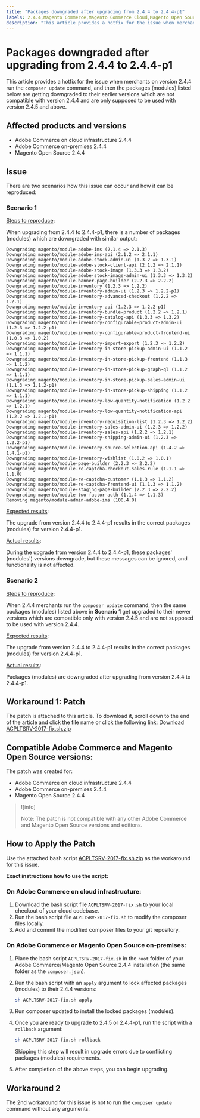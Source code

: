 ```yaml
---
title: "Packages downgraded after upgrading from 2.4.4 to 2.4.4-p1"
labels: 2.4.4,Magento Commerce,Magento Commerce Cloud,Magento Open Source,packages downgraded,upgrading,known issues,patches,troubleshooting,Adobe Commerce,cloud infrastructure,on-premises,composer update command,modules
description: "This article provides a hotfix for the issue when merchants on version 2.4.4 run the `composer update` command, and then the packages (modules) listed below are getting downgraded to their earlier versions which are not compatible with version 2.4.4 and are only supposed to be used with version 2.4.5 and above."
---
```


# Packages downgraded after upgrading from 2.4.4 to 2.4.4-p1

This article provides a hotfix for the issue when merchants on version 2.4.4 run the `composer update` command, and then the packages (modules) listed below are getting downgraded to their earlier versions which are not compatible with version 2.4.4 and are only supposed to be used with version 2.4.5 and above.

## Affected products and versions

* Adobe Commerce on cloud infrastructure 2.4.4
* Adobe Commerce on-premises 2.4.4
* Magento Open Source 2.4.4

## Issue

There are two scenarios how this issue can occur and how it can be reproduced:

### Scenario 1

<u>Steps to reproduce</u>:

When upgrading from 2.4.4 to 2.4.4-p1, there is a number of packages (modules) which are downgraded with similar output:

```text
Downgrading magento/module-adobe-ims (2.1.4 => 2.1.3)
Downgrading magento/module-adobe-ims-api (2.1.2 => 2.1.1)
Downgrading magento/module-adobe-stock-admin-ui (1.3.2 => 1.3.1)
Downgrading magento/module-adobe-stock-client-api (2.1.2 => 2.1.1)
Downgrading magento/module-adobe-stock-image (1.3.3 => 1.3.2)
Downgrading magento/module-adobe-stock-image-admin-ui (1.3.3 => 1.3.2)
Downgrading magento/module-banner-page-builder (2.2.3 => 2.2.2)
Downgrading magento/module-inventory (1.2.3 => 1.2.2)
Downgrading magento/module-inventory-admin-ui (1.2.3 => 1.2.2-p1)
Downgrading magento/module-inventory-advanced-checkout (1.2.2 => 1.2.1)
Downgrading magento/module-inventory-api (1.2.3 => 1.2.2-p1)
Downgrading magento/module-inventory-bundle-product (1.2.2 => 1.2.1)
Downgrading magento/module-inventory-catalog-api (1.3.3 => 1.3.2)
Downgrading magento/module-inventory-configurable-product-admin-ui (1.2.3 => 1.2.2-p1)
Downgrading magento/module-inventory-configurable-product-frontend-ui (1.0.3 => 1.0.2)
Downgrading magento/module-inventory-import-export (1.2.3 => 1.2.2)
Downgrading magento/module-inventory-in-store-pickup-admin-ui (1.1.2 => 1.1.1)
Downgrading magento/module-inventory-in-store-pickup-frontend (1.1.3 => 1.1.2)
Downgrading magento/module-inventory-in-store-pickup-graph-ql (1.1.2 => 1.1.1)
Downgrading magento/module-inventory-in-store-pickup-sales-admin-ui (1.1.3 => 1.1.2-p1)
Downgrading magento/module-inventory-in-store-pickup-shipping (1.1.2 => 1.1.1)
Downgrading magento/module-inventory-low-quantity-notification (1.2.2 => 1.2.1)
Downgrading magento/module-inventory-low-quantity-notification-api (1.2.2 => 1.2.1-p1)
Downgrading magento/module-inventory-requisition-list (1.2.3 => 1.2.2)
Downgrading magento/module-inventory-sales-admin-ui (1.2.3 => 1.2.2)
Downgrading magento/module-inventory-sales-api (1.2.2 => 1.2.1)
Downgrading magento/module-inventory-shipping-admin-ui (1.2.3 => 1.2.2-p1)
Downgrading magento/module-inventory-source-selection-api (1.4.2 => 1.4.1-p1)
Downgrading magento/module-inventory-wishlist (1.0.2 => 1.0.1)
Downgrading magento/module-page-builder (2.2.3 => 2.2.2)
Downgrading magento/module-re-captcha-checkout-sales-rule (1.1.1 => 1.1.0)
Downgrading magento/module-re-captcha-customer (1.1.3 => 1.1.2)
Downgrading magento/module-re-captcha-frontend-ui (1.1.3 => 1.1.2)
Downgrading magento/module-staging-page-builder (2.2.3 => 2.2.2)
Downgrading magento/module-two-factor-auth (1.1.4 => 1.1.3)
Removing magento/module-admin-adobe-ims (100.4.0)
```

<u>Expected results</u>:

The upgrade from version 2.4.4 to 2.4.4-p1 results in the correct packages (modules) for version 2.4.4-p1.

<u>Actual results</u>:

During the upgrade from version 2.4.4 to 2.4.4-p1, these packages' (modules') versions downgrade, but these messages can be ignored, and functionality is not affected.

### Scenario 2

<u>Steps to reproduce</u>:

When 2.4.4 merchants run the `composer update` command, then the same packages (modules) listed above in **Scenario 1** get upgraded to their newer versions which are compatible only with version 2.4.5 and are not supposed to be used with version 2.4.4.

<u>Expected results</u>:

The upgrade from version 2.4.4 to 2.4.4-p1 results in the correct packages (modules) for version 2.4.4-p1.

<u>Actual results</u>:

Packages (modules) are downgraded after upgrading from version 2.4.4 to 2.4.4-p1.

## Workaround 1: Patch

The patch is attached to this article. To download it, scroll down to the end of the article and click the file name or click the following link: [Download ACPLTSRV-2017-fix.sh.zip](assets/ACPLTSRV-2017-fix.sh.zip)

## Compatible Adobe Commerce and Magento Open Source versions:

The patch was created for:

* Adobe Commerce on cloud infrastructure 2.4.4
* Adobe Commerce on-premises 2.4.4
* Magento Open Source 2.4.4

>![info]
>
>Note: The patch is not compatible with any other Adobe Commerce and Magento Open Source versions and editions.

## How to Apply the Patch

Use the attached bash script [ACPLTSRV-2017-fix.sh.zip](assets/ACPLTSRV-2017-fix.sh.zip) as the workaround for this issue.

**Exact instructions how to use the script:**

### On Adobe Commerce on cloud infrastructure:

1. Download the bash script file `ACPLTSRV-2017-fix.sh` to your local checkout of your cloud codebase.
1. Run the bash script file `ACPLTSRV-2017-fix.sh` to modify the composer files locally.
1. Add and commit the modified composer files to your git repository.

### On Adobe Commerce or Magento Open Source on-premises:

1. Place the bash script `ACPLTSRV-2017-fix.sh` in the `root` folder of your Adobe Commerce/Magento Open Source 2.4.4 installation (the same folder as the `composer.json`).
1. Run the bash script with an `apply` argument to lock affected packages (modules) to their 2.4.4 versions:

    ```bash
    sh ACPLTSRV-2017-fix.sh apply
    ```

1. Run composer updated to install the locked packages (modules).
1. Once you are ready to upgrade to 2.4.5 or 2.4.4-p1, run the script with a `rollback` argument:

    ```bash
    sh ACPLTSRV-2017-fix.sh rollback
    ```

   Skipping this step will result in upgrade errors due to conflicting packages (modules) requirements.
1. After completion of the above steps, you can begin upgrading.

## Workaround 2

The 2nd workaround for this issue is not to run the `composer update` command without any arguments.